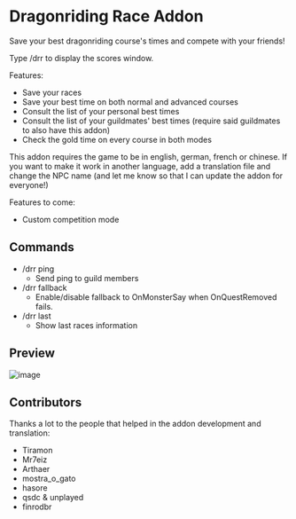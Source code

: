 # Dragonriding Race Addon

Save your best dragonriding course's times and compete with your friends!

Type /drr to display the scores window.

Features:

- Save your races
- Save your best time on both normal and advanced courses
- Consult the list of your personal best times
- Consult the list of your guildmates' best times (require said guildmates to also have this addon)
- Check the gold time on every course in both modes

This addon requires the game to be in english, german, french or chinese. If you want to make it work in another language, add a translation file and change the NPC name (and let me know so that I can update the addon for everyone!)

Features to come:

- Custom competition mode

## Commands
- /drr ping
  - Send ping to guild members
- /drr fallback
  - Enable/disable fallback to OnMonsterSay when OnQuestRemoved fails.
- /drr last
  - Show last races information

## Preview
![image](https://user-images.githubusercontent.com/1711517/228683129-9b14f56a-38c9-4d67-86de-4cbb6be41c07.png)

## Contributors

Thanks a lot to the people that helped in the addon development and translation:

- Tiramon
- Mr7eiz
- Arthaer
- mostra_o_gato
- hasore
- qsdc & unplayed
- finrodbr
